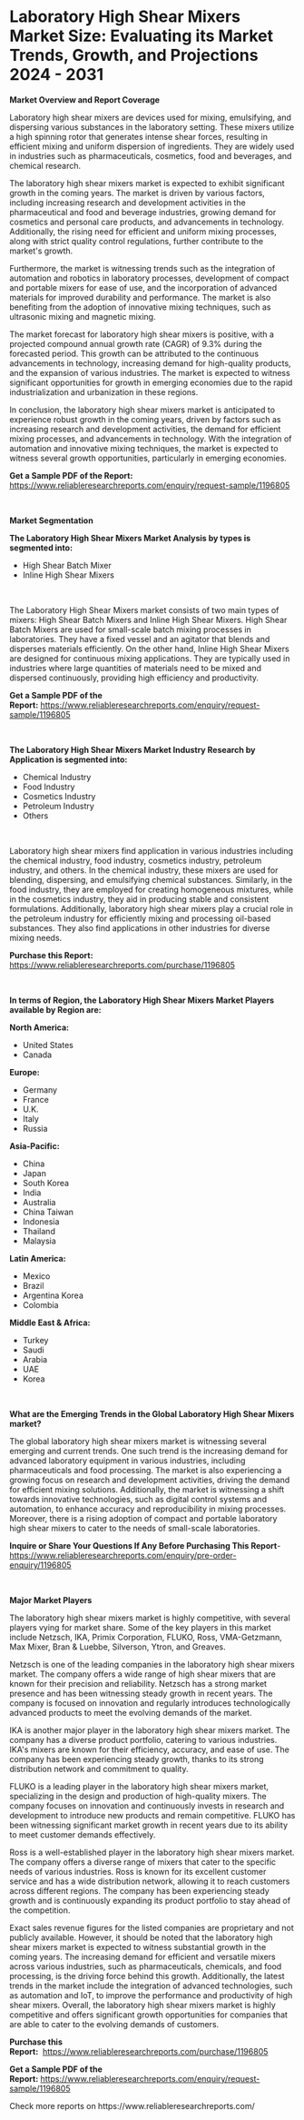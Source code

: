<p><h1>Laboratory High Shear Mixers Market Size: Evaluating its Market Trends, Growth, and Projections 2024 - 2031</h1></p><p><strong>Market Overview and Report Coverage</strong></p>
<p><p>Laboratory high shear mixers are devices used for mixing, emulsifying, and dispersing various substances in the laboratory setting. These mixers utilize a high spinning rotor that generates intense shear forces, resulting in efficient mixing and uniform dispersion of ingredients. They are widely used in industries such as pharmaceuticals, cosmetics, food and beverages, and chemical research.</p><p>The laboratory high shear mixers market is expected to exhibit significant growth in the coming years. The market is driven by various factors, including increasing research and development activities in the pharmaceutical and food and beverage industries, growing demand for cosmetics and personal care products, and advancements in technology. Additionally, the rising need for efficient and uniform mixing processes, along with strict quality control regulations, further contribute to the market's growth.</p><p>Furthermore, the market is witnessing trends such as the integration of automation and robotics in laboratory processes, development of compact and portable mixers for ease of use, and the incorporation of advanced materials for improved durability and performance. The market is also benefiting from the adoption of innovative mixing techniques, such as ultrasonic mixing and magnetic mixing.</p><p>The market forecast for laboratory high shear mixers is positive, with a projected compound annual growth rate (CAGR) of 9.3% during the forecasted period. This growth can be attributed to the continuous advancements in technology, increasing demand for high-quality products, and the expansion of various industries. The market is expected to witness significant opportunities for growth in emerging economies due to the rapid industrialization and urbanization in these regions.</p><p>In conclusion, the laboratory high shear mixers market is anticipated to experience robust growth in the coming years, driven by factors such as increasing research and development activities, the demand for efficient mixing processes, and advancements in technology. With the integration of automation and innovative mixing techniques, the market is expected to witness several growth opportunities, particularly in emerging economies.</p></p>
<p><strong>Get a Sample PDF of the Report:</strong> <a href="https://www.reliableresearchreports.com/enquiry/request-sample/1196805">https://www.reliableresearchreports.com/enquiry/request-sample/1196805</a></p>
<p>&nbsp;</p>
<p><strong>Market Segmentation</strong></p>
<p><strong>The Laboratory High Shear Mixers Market Analysis by types is segmented into:</strong></p>
<p><ul><li>High Shear Batch Mixer</li><li>Inline High Shear Mixers</li></ul></p>
<p>&nbsp;</p>
<p><p>The Laboratory High Shear Mixers market consists of two main types of mixers: High Shear Batch Mixers and Inline High Shear Mixers. High Shear Batch Mixers are used for small-scale batch mixing processes in laboratories. They have a fixed vessel and an agitator that blends and disperses materials efficiently. On the other hand, Inline High Shear Mixers are designed for continuous mixing applications. They are typically used in industries where large quantities of materials need to be mixed and dispersed continuously, providing high efficiency and productivity.</p></p>
<p><strong>Get a Sample PDF of the Report:</strong>&nbsp;<a href="https://www.reliableresearchreports.com/enquiry/request-sample/1196805">https://www.reliableresearchreports.com/enquiry/request-sample/1196805</a></p>
<p>&nbsp;</p>
<p><strong>The Laboratory High Shear Mixers Market Industry Research by Application is segmented into:</strong></p>
<p><ul><li>Chemical Industry</li><li>Food Industry</li><li>Cosmetics Industry</li><li>Petroleum Industry</li><li>Others</li></ul></p>
<p>&nbsp;</p>
<p><p>Laboratory high shear mixers find application in various industries including the chemical industry, food industry, cosmetics industry, petroleum industry, and others. In the chemical industry, these mixers are used for blending, dispersing, and emulsifying chemical substances. Similarly, in the food industry, they are employed for creating homogeneous mixtures, while in the cosmetics industry, they aid in producing stable and consistent formulations. Additionally, laboratory high shear mixers play a crucial role in the petroleum industry for efficiently mixing and processing oil-based substances. They also find applications in other industries for diverse mixing needs.</p></p>
<p><strong>Purchase this Report:</strong>&nbsp; <a href="https://www.reliableresearchreports.com/purchase/1196805">https://www.reliableresearchreports.com/purchase/1196805</a></p>
<p>&nbsp;</p>
<p><strong>In terms of Region, the Laboratory High Shear Mixers Market Players available by Region are:</strong></p>
<p>
    <p> <strong> North America: </strong>
        <ul>
            <li>United States</li>
            <li>Canada</li>
        </ul>
        </p> 
    <p> <strong> Europe: </strong>
        <ul>
            <li>Germany</li>
            <li>France</li>
            <li>U.K.</li>
            <li>Italy</li>
            <li>Russia</li>
        </ul>
        </p> 
    <p> <strong> Asia-Pacific: </strong>
        <ul>
            <li>China</li>
            <li>Japan</li>
            <li>South Korea</li>
            <li>India</li>
            <li>Australia</li>
            <li>China Taiwan</li>
            <li>Indonesia</li>
            <li>Thailand</li>
            <li>Malaysia</li>
        </ul>
        </p> 
    <p> <strong> Latin America: </strong>
        <ul>
            <li>Mexico</li>
            <li>Brazil</li>
            <li>Argentina Korea</li>
            <li>Colombia</li>
        </ul>
        </p> 
    <p> <strong> Middle East & Africa: </strong>
        <ul>
            <li>Turkey</li>
            <li>Saudi</li>
            <li>Arabia</li>
            <li>UAE</li>
            <li>Korea</li>
        </ul>
    </p>
    </p>
<p>&nbsp;</p>
<p><strong>What are the Emerging Trends in the Global Laboratory High Shear Mixers market?</strong></p>
<p><p>The global laboratory high shear mixers market is witnessing several emerging and current trends. One such trend is the increasing demand for advanced laboratory equipment in various industries, including pharmaceuticals and food processing. The market is also experiencing a growing focus on research and development activities, driving the demand for efficient mixing solutions. Additionally, the market is witnessing a shift towards innovative technologies, such as digital control systems and automation, to enhance accuracy and reproducibility in mixing processes. Moreover, there is a rising adoption of compact and portable laboratory high shear mixers to cater to the needs of small-scale laboratories.</p></p>
<p><strong>Inquire or Share Your Questions If Any Before Purchasing This Report</strong>- <a href="https://www.reliableresearchreports.com/enquiry/pre-order-enquiry/1196805">https://www.reliableresearchreports.com/enquiry/pre-order-enquiry/1196805</a></p>
<p>&nbsp;</p>
<p><strong>Major Market Players</strong></p>
<p><p>The laboratory high shear mixers market is highly competitive, with several players vying for market share. Some of the key players in this market include Netzsch, IKA, Primix Corporation, FLUKO, Ross, VMA-Getzmann, Max Mixer, Bran & Luebbe, Silverson, Ytron, and Greaves.</p><p>Netzsch is one of the leading companies in the laboratory high shear mixers market. The company offers a wide range of high shear mixers that are known for their precision and reliability. Netzsch has a strong market presence and has been witnessing steady growth in recent years. The company is focused on innovation and regularly introduces technologically advanced products to meet the evolving demands of the market. </p><p>IKA is another major player in the laboratory high shear mixers market. The company has a diverse product portfolio, catering to various industries. IKA's mixers are known for their efficiency, accuracy, and ease of use. The company has been experiencing steady growth, thanks to its strong distribution network and commitment to quality. </p><p>FLUKO is a leading player in the laboratory high shear mixers market, specializing in the design and production of high-quality mixers. The company focuses on innovation and continuously invests in research and development to introduce new products and remain competitive. FLUKO has been witnessing significant market growth in recent years due to its ability to meet customer demands effectively.</p><p>Ross is a well-established player in the laboratory high shear mixers market. The company offers a diverse range of mixers that cater to the specific needs of various industries. Ross is known for its excellent customer service and has a wide distribution network, allowing it to reach customers across different regions. The company has been experiencing steady growth and is continuously expanding its product portfolio to stay ahead of the competition.</p><p>Exact sales revenue figures for the listed companies are proprietary and not publicly available. However, it should be noted that the laboratory high shear mixers market is expected to witness substantial growth in the coming years. The increasing demand for efficient and versatile mixers across various industries, such as pharmaceuticals, chemicals, and food processing, is the driving force behind this growth. Additionally, the latest trends in the market include the integration of advanced technologies, such as automation and IoT, to improve the performance and productivity of high shear mixers. Overall, the laboratory high shear mixers market is highly competitive and offers significant growth opportunities for companies that are able to cater to the evolving demands of customers.</p></p>
<p><strong>Purchase this Report:</strong>&nbsp;&nbsp;<a href="https://www.reliableresearchreports.com/purchase/1196805">https://www.reliableresearchreports.com/purchase/1196805</a></p>
<p></p>
<p><strong>Get a Sample PDF of the Report:</strong>&nbsp;<a href="https://www.reliableresearchreports.com/enquiry/request-sample/1196805">https://www.reliableresearchreports.com/enquiry/request-sample/1196805</a></p>
<p>Check more reports on https://www.reliableresearchreports.com/</p>